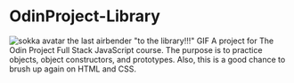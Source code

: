 # OdinProject-Library
![sokka avatar the last airbender "to the library!!!" GIF](https://c.tenor.com/-4noV-rOL1QAAAAC/avatar-sokka.gif)
A project for The Odin Project Full Stack JavaScript course. The purpose is to practice objects, object constructors, and prototypes. Also, this is a good chance to brush up again on HTML and CSS.
